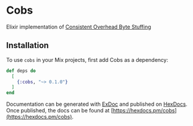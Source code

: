 # Cobs

Elixir implementation of [Consistent Overhead Byte Stuffing](https://en.wikipedia.org/wiki/Consistent_Overhead_Byte_Stuffing)

## Installation

To use `cobs` in your Mix projects, first add Cobs as a dependency:

```elixir
def deps do
  [
    {:cobs, "~> 0.1.0"}
  ]
end
```

Documentation can be generated with [ExDoc](https://github.com/elixir-lang/ex_doc)
and published on [HexDocs](https://hexdocs.pm). Once published, the docs can
be found at [https://hexdocs.pm/cobs](https://hexdocs.pm/cobs).

